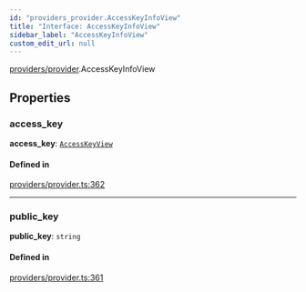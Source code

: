 ```yaml
---
id: "providers_provider.AccessKeyInfoView"
title: "Interface: AccessKeyInfoView"
sidebar_label: "AccessKeyInfoView"
custom_edit_url: null
---
```


[providers/provider](../modules/providers_provider.md).AccessKeyInfoView

## Properties

### access\_key

 **access\_key**: [`AccessKeyView`](providers_provider.AccessKeyView.md)

#### Defined in

[providers/provider.ts:362](https://github.com/maxhr/near--near-api-js/blob/81563440/packages/near-api-js/src/providers/provider.ts#L362)

___

### public\_key

 **public\_key**: `string`

#### Defined in

[providers/provider.ts:361](https://github.com/maxhr/near--near-api-js/blob/81563440/packages/near-api-js/src/providers/provider.ts#L361)
